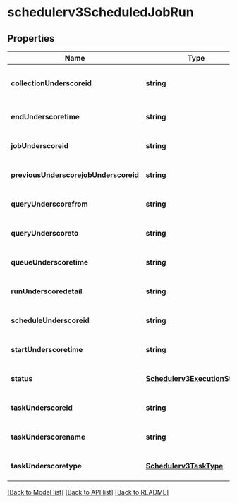 # schedulerv3ScheduledJobRun

## Properties
Name | Type | Description | Notes
------------ | ------------- | ------------- | -------------
**collectionUnderscoreid** | **string** | Run collection (all task runs that belong to the same &quot;Run Now&quot; job) | [optional] [default to null]
**endUnderscoretime** | **string** | types: EndTime | [optional] [default to null]
**jobUnderscoreid** | **string** | This run ID | [optional] [default to null]
**previousUnderscorejobUnderscoreid** | **string** | Previous task run ID - linked list | [optional] [default to null]
**queryUnderscorefrom** | **string** | types: QueryFrom | [optional] [default to null]
**queryUnderscoreto** | **string** | types: QueryTo | [optional] [default to null]
**queueUnderscoretime** | **string** | types: QueueTime | [optional] [default to null]
**runUnderscoredetail** | **string** | Reports-runner and Ecosystem detailed status | [optional] [default to null]
**scheduleUnderscoreid** | **string** | Grand-parent schedule ID | [optional] [default to null]
**startUnderscoretime** | **string** | types: StartTime | [optional] [default to null]
**status** | [**Schedulerv3ExecutionStatus**](Schedulerv3ExecutionStatus.md) |  | [optional] [default to null]
**taskUnderscoreid** | **string** | Parent task ID | [optional] [default to null]
**taskUnderscorename** | **string** | types: ScheduledJobName | [optional] [default to null]
**taskUnderscoretype** | [**Schedulerv3TaskType**](Schedulerv3TaskType.md) |  | [optional] [default to null]

[[Back to Model list]](../README.md#documentation-for-models) [[Back to API list]](../README.md#documentation-for-api-endpoints) [[Back to README]](../README.md)


